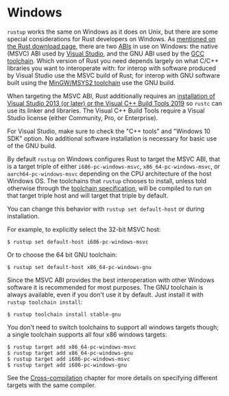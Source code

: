 # Windows

`rustup` works the same on Windows as it does on Unix, but there are some
special considerations for Rust developers on Windows. As [mentioned on the
Rust download page][msvc-toolchain], there are two [ABIs] in use on Windows:
the native (MSVC) ABI used by [Visual Studio], and the GNU ABI used by the
[GCC toolchain]. Which version of Rust you need depends largely on what C/C++
libraries you want to interoperate with: for interop with software produced by
Visual Studio use the MSVC build of Rust; for interop with GNU software built
using the [MinGW/MSYS2 toolchain] use the GNU build.

When targeting the MSVC ABI, Rust additionally requires an [installation of
Visual Studio 2013 (or later) or the Visual C++ Build Tools 2019][vs] so
`rustc` can use its linker and libraries. The Visual C++ Build Tools require a Visual
Studio license (either Community, Pro, or Enterprise).

For Visual Studio, make sure to check the "C++
tools" and "Windows 10 SDK" option. No additional software installation is
necessary for basic use of the GNU build.

By default `rustup` on Windows configures Rust to target the MSVC ABI, that is
a target triple of either `i686-pc-windows-msvc`, `x86_64-pc-windows-msvc`, or `aarch64-pc-windows-msvc`
depending on the CPU architecture of the host Windows OS. The toolchains that
`rustup` chooses to install, unless told otherwise through the [toolchain
specification], will be compiled to run on that target triple host and will
target that triple by default.

You can change this behavior with `rustup set default-host` or during
installation.

For example, to explicitly select the 32-bit MSVC host:

```console
$ rustup set default-host i686-pc-windows-msvc
```

Or to choose the 64 bit GNU toolchain:

```console
$ rustup set default-host x86_64-pc-windows-gnu
```

Since the MSVC ABI provides the best interoperation with other Windows
software it is recommended for most purposes. The GNU toolchain is always
available, even if you don't use it by default. Just install it with `rustup
toolchain install`:

```console
$ rustup toolchain install stable-gnu
```

You don't need to switch toolchains to support all windows targets though; a
single toolchain supports all four x86 windows targets:

```console
$ rustup target add x86_64-pc-windows-msvc
$ rustup target add x86_64-pc-windows-gnu
$ rustup target add i686-pc-windows-msvc
$ rustup target add i686-pc-windows-gnu
```

See the [Cross-compilation] chapter for more details on specifying different
targets with the same compiler.

[ABIs]: https://en.wikipedia.org/wiki/Application_binary_interface
[cross-compilation]: ../cross-compilation.md
[GCC toolchain]: https://gcc.gnu.org/
[MinGW/MSYS2 toolchain]: https://msys2.github.io/
[msvc-toolchain]: https://www.rust-lang.org/tools/install?platform_override=win
[toolchain specification]: ../concepts/toolchains.md#toolchain-specification
[Visual Studio]: https://visualstudio.microsoft.com/visual-cpp-build-tools/
[vs]: https://visualstudio.microsoft.com/downloads/
